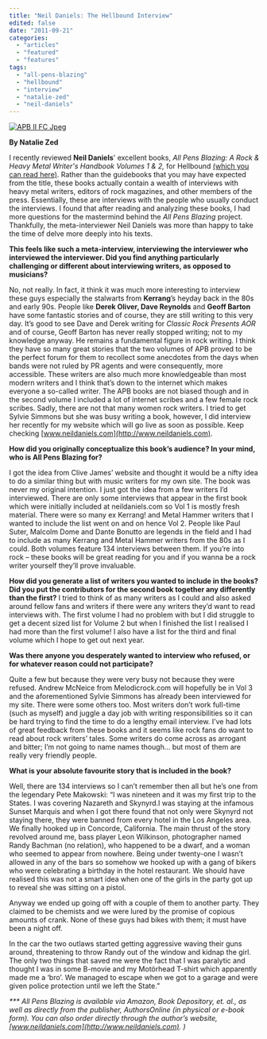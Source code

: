 ```yaml
---
title: "Neil Daniels: The Hellbound Interview"
edited: false
date: "2011-09-21"
categories:
  - "articles"
  - "featured"
  - "features"
tags:
  - "all-pens-blazing"
  - "hellbound"
  - "interview"
  - "natalie-zed"
  - "neil-daniels"
---
```


[![](http://www.hellbound.ca/wp-content/uploads/2011/09/APB-II-FC-Jpeg.jpg "APB II FC Jpeg")](http://www.hellbound.ca/wp-content/uploads/2011/09/APB-II-FC-Jpeg.jpg)

**By Natalie Zed**

I recently reviewed **Neil Daniels**' excellent books, _All Pens Blazing: A Rock & Heavy Metal Writer's Handbook Volumes 1 & 2,_ for Hellbound [(which you can read here)](http://www.hellbound.ca/2011/08/all-pens-blazing/). Rather than the guidebooks that you may have expected from the title, these books actually contain a wealth of interviews with heavy metal writers, editors of rock magazines, and other members of the press. Essentially, these are interviews with the people who usually conduct the interviews. I found that after reading and analyzing these books, I had more questions for the mastermind behind the _All Pens Blazing_ project. Thankfully, the meta-interviewer Neil Daniels was more than happy to take the time of delve more deeply into his texts.

**This feels like such a meta-interview, interviewing the interviewer who interviewed the interviewer. Did you find anything particularly challenging or different about interviewing writers, as opposed to musicians?**

No, not really. In fact, it think it was much more interesting to interview these guys especially the stalwarts from **Kerrang**’s heyday back in the 80s and early 90s. People like **Derek Oliver, Dave Reynolds** and **Geoff Barton** have some fantastic stories and of course, they are still writing to this very day. It’s good to see Dave and Derek writing for _Classic Rock Presents AOR_ and of course, Geoff Barton has never really stopped writing; not to my knowledge anyway. He remains a fundamental figure in rock writing. I think they have so many great stories that the two volumes of APB proved to be the perfect forum for them to recollect some anecdotes from the days when bands were not ruled by PR agents and were consequently, more accessible. These writers are also much more knowledgeable than most modern writers and I think that’s down to the internet which makes everyone a so-called writer. The APB books are not biased though and in the second volume I included a lot of internet scribes and a few female rock scribes. Sadly, there are not that many women rock writers. I tried to get Sylvie Simmons but she was busy writing a book, however, I did interview her recently for my website which will go live as soon as possible. Keep checking [www.neildaniels.com](http://www.neildaniels.com).

**How did you originally conceptualize this book’s audience? In your mind, who is All Pens Blazing for?**

I got the idea from Clive James’ website and thought it would be a nifty idea to do a similar thing but with music writers for my own site. The book was never my original intention. I just got the idea from a few writers I’d interviewed. There are only some interviews that appear in the first book which were initially included at neildaniels.com so Vol 1 is mostly fresh material. There were so many ex Kerrang! and Metal Hammer writers that I wanted to include the list went on and on hence Vol 2. People like Paul Suter, Malcolm Dome and Dante Bonutto are legends in the field and I had to include as many Kerrang and Metal Hammer writers from the 80s as I could. Both volumes feature 134 interviews between them. If you’re into rock – these books will be great reading for you and if you wanna be a rock writer yourself they’ll prove invaluable.

**How did you generate a list of writers you wanted to include in the books? Did you put the contributors for the second book together any differently than the first?** I tried to think of as many writers as I could and also asked around fellow fans and writers if there were any writers they’d want to read interviews with. The first volume I had no problem with but I did struggle to get a decent sized list for Volume 2 but when I finished the list I realised I had more than the first volume! I also have a list for the third and final volume which I hope to get out next year.

**Was there anyone you desperately wanted to interview who refused, or for whatever reason could not participate?**

Quite a few but because they were very busy not because they were refused. Andrew McNeice from Melodicrock.com will hopefully be in Vol 3 and the aforementioned Sylvie Simmons has already been interviewed for my site. There were some others too. Most writers don’t work full-time (such as myself) and juggle a day job with writing responsibilities so it can be hard trying to find the time to do a lengthy email interview. I’ve had lots of great feedback from these books and it seems like rock fans do want to read about rock writers’ tales. Some writers do come across as arrogant and bitter; I’m not going to name names though… but most of them are really very friendly people.

**What is your absolute favourite story that is included in the book?**

Well, there are 134 interviews so I can’t remember then all but he’s one from the legendary Pete Makowski: “I was nineteen and it was my first trip to the States. I was covering Nazareth and Skynyrd.I was staying at the infamous Sunset Marquis and when I got there found that not only were Skynyrd not staying there, they were banned from every hotel in the Los Angeles area. We finally hooked up in Concorde, California. The main thrust of the story revolved around me, bass player Leon Wilkinson, photographer named Randy Bachman (no relation), who happened to be a dwarf, and a woman who seemed to appear from nowhere. Being under twenty-one I wasn’t allowed in any of the bars so somehow we hooked up with a gang of bikers who were celebrating a birthday in the hotel restaurant. We should have realised this was not a smart idea when one of the girls in the party got up to reveal she was sitting on a pistol.

Anyway we ended up going off with a couple of them to another party. They claimed to be chemists and we were lured by the promise of copious amounts of crank. None of these guys had bikes with them; it must have been a night off.

In the car the two outlaws started getting aggressive waving their guns around, threatening to throw Randy out of the window and kidnap the girl. The only two things that saved me were the fact that I was paralytic and thought I was in some B-movie and my Motörhead T-shirt which apparently made me a ‘bro’. We managed to escape when we got to a garage and were given police protection until we left the State.”

_\*\*\* _All Pens Blazing_ is available via Amazon, Book Depository, et. al., as well as directly from the publisher, AuthorsOnline (in physical or e-book form). You can also order directly through the author’s website, [www.neildaniels.com](http://www.neildaniels.com). )_
